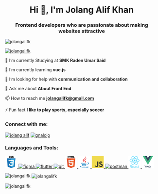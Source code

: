 <h1 align="center">Hi 👋, I'm Jolang Alif Khan</h1>
<h3 align="center">Frontend developers who are passionate about making websites attractive</h3>

<p align="left"> <img src="https://komarev.com/ghpvc/?username=jolangalifk&label=Profile%20views&color=0e75b6&style=flat" alt="jolangalifk" /> </p>

<p align="left"> <a href="https://github.com/ryo-ma/github-profile-trophy"><img src="https://github-profile-trophy.vercel.app/?username=jolangalifk" alt="jolangalifk" /></a> </p>

🔭 I’m currently Studying at **SMK Raden Umar Said**

🌱 I’m currently learning **vue.js**

🤝 I’m looking for help with **communication and collaboration**

💬 Ask me about **About Front End**

📫 How to reach me **jolangalifk@gmail.com**

⚡ Fun fact **I like to play sports, especially soccer**

<h3 align="left">Connect with me:</h3>
<p align="left">
<a href="https://linkedin.com/in/jolang alif" target="blank"><img align="center" src="https://raw.githubusercontent.com/rahuldkjain/github-profile-readme-generator/master/src/images/icons/Social/linked-in-alt.svg" alt="jolang alif" height="30" width="40" /></a>
<a href="https://instagram.com/gnalojo" target="blank"><img align="center" src="https://raw.githubusercontent.com/rahuldkjain/github-profile-readme-generator/master/src/images/icons/Social/instagram.svg" alt="gnalojo" height="30" width="40" /></a>
</p>

<h3 align="left">Languages and Tools:</h3>
<p align="left"> <a href="https://www.w3schools.com/css/" target="_blank" rel="noreferrer"> <img src="https://raw.githubusercontent.com/devicons/devicon/master/icons/css3/css3-original-wordmark.svg" alt="css3" width="40" height="40"/> </a> <a href="https://www.figma.com/" target="_blank" rel="noreferrer"> <img src="https://www.vectorlogo.zone/logos/figma/figma-icon.svg" alt="figma" width="40" height="40"/> </a> <a href="https://flutter.dev" target="_blank" rel="noreferrer"> <img src="https://www.vectorlogo.zone/logos/flutterio/flutterio-icon.svg" alt="flutter" width="40" height="40"/> </a> <a href="https://git-scm.com/" target="_blank" rel="noreferrer"> <img src="https://www.vectorlogo.zone/logos/git-scm/git-scm-icon.svg" alt="git" width="40" height="40"/> </a> <a href="https://www.w3.org/html/" target="_blank" rel="noreferrer"> <img src="https://raw.githubusercontent.com/devicons/devicon/master/icons/html5/html5-original-wordmark.svg" alt="html5" width="40" height="40"/> </a> <a href="https://www.java.com" target="_blank" rel="noreferrer"> <img src="https://raw.githubusercontent.com/devicons/devicon/master/icons/java/java-original.svg" alt="java" width="40" height="40"/> </a> <a href="https://developer.mozilla.org/en-US/docs/Web/JavaScript" target="_blank" rel="noreferrer"> <img src="https://raw.githubusercontent.com/devicons/devicon/master/icons/javascript/javascript-original.svg" alt="javascript" width="40" height="40"/> </a> <a href="https://postman.com" target="_blank" rel="noreferrer"> <img src="https://www.vectorlogo.zone/logos/getpostman/getpostman-icon.svg" alt="postman" width="40" height="40"/> </a> <a href="https://reactjs.org/" target="_blank" rel="noreferrer"> <img src="https://raw.githubusercontent.com/devicons/devicon/master/icons/react/react-original-wordmark.svg" alt="react" width="40" height="40"/> </a> <a href="https://vuejs.org/" target="_blank" rel="noreferrer"> <img src="https://raw.githubusercontent.com/devicons/devicon/master/icons/vuejs/vuejs-original-wordmark.svg" alt="vuejs" width="40" height="40"/> </a> </p>

<p><img align="left" src="https://github-readme-stats.vercel.app/api/top-langs?username=jolangalifk&show_icons=true&locale=en&layout=compact" alt="jolangalifk" /></p>

<p>&nbsp;<img align="center" src="https://github-readme-stats.vercel.app/api?username=jolangalifk&show_icons=true&locale=en" alt="jolangalifk" /></p>

<p><img align="center" src="https://github-readme-streak-stats.herokuapp.com/?user=jolangalifk&" alt="jolangalifk" /></p>
